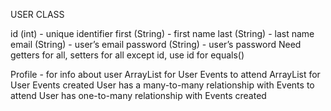 USER CLASS

id (int) - unique identifier
first (String) - first name
last (String) - last name
email (String) - user’s email
password (String) - user’s password
Need getters for all, setters for all except id, use id for equals()

Profile - for info about user
ArrayList for User Events to attend
ArrayList for User Events created
User has a many-to-many relationship with Events to attend
User has one-to-many relationship with Events created

